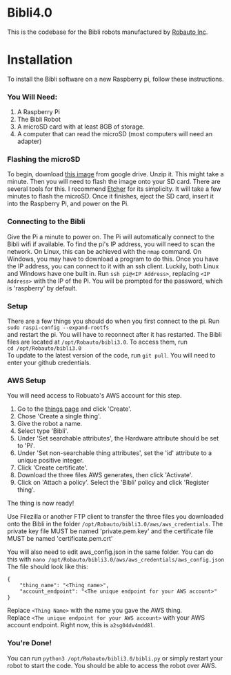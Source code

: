 # Bibli4.0

This is the codebase for the Bibli robots manufactured by [Robauto Inc](https://robauto.co).

# Installation
To install the Bibli software on a new Raspberry pi, follow these instructions.

### You Will Need:
1. A Raspberry Pi
2. The Bibli Robot
3. A microSD card with at least 8GB of storage. 
4. A computer that can read the microSD (most computers will need an adapter)

### Flashing the microSD
To begin, download [this image](https://drive.google.com/open?id=1OpWgA1k8Cn0-RlcP78CaVWSLNqlpdKn8) from google drive. Unzip it. This might take a minute.
Then you will need to flash the image onto your SD card.
There are several tools for this. I recommend [Etcher](https://www.balena.io/etcher/) for its simplicity.
It will take a few minutes to flash the microSD.
Once it finishes, eject the SD card, insert it into the Raspberry Pi, and power on the Pi.

### Connecting to the Bibli
Give the Pi a minute to power on. The Pi will automatically connect to the Bibli wifi if available.
To find the pi's IP address, you will need to scan the network.
On Linux, this can be achieved with the ```nmap``` command.
On Windows, you may have to download a program to do this.
Once you have the IP address, you can connect to it with an ssh client.
Luckily, both Linux and Windows have one built in. Run ```ssh pi@<IP Address>```,
replacing ```<IP Address>``` with the IP of the Pi. You will be prompted for the password,
which is 'raspberry' by default.

### Setup
There are a few things you should do when you first connect to the pi.
Run  
 ```sudo raspi-config --expand-rootfs```  
 and restart the pi. You will have to reconnect after it has restarted.
 The Bibli files are located at ````/opt/Robauto/bibli3.0````. To access them, run  
 ```cd /opt/Robauto/bibli3.0```  
 To update to the latest version of the code, run  ```git pull```.
 You will need to enter your github credentials.
 
### AWS Setup
You will need access to Robuato's AWS account for this step.
1. Go to the [things page](https://us-west-2.console.aws.amazon.com/iot/home?region=us-west-2#/thinghub)
and click 'Create'.
2. Chose 'Create a single thing'.
3. Give the robot a name.
4. Select type 'Bibli'.
5. Under 'Set searchable attributes', the Hardware attribute should be set to 'Pi'.
6. Under 'Set non-searchable thing attributes', set the 'id' attribute to a unique positive integer.
7. Click 'Create certificate'.
8. Download the three files AWS generates, then click 'Activate'.
9. Click on 'Attach a policy'. Select the 'Bibli' policy and click 'Register thing'.

The thing is now ready!

Use Filezilla or another FTP client to transfer the three files you downloaded onto the Bibli in the folder ```/opt/Robauto/bibli3.0/aws/aws_credentials```.
The private key file MUST be named 'private.pem.key' and the certificate file MUST be named 'certificate.pem.crt'

You will also need to edit aws_config.json in the same folder. You can do this with
```nano /opt/Robauto/bibli3.0/aws/aws_credentials/aws_config.json```  
The file should look like this:
````
{
	"thing_name": "<Thing name>",
	"account_endpoint": "<The unique endpoint for your AWS account>"
}
``````
Replace `````<Thing Name>````` with the name you gave the AWS thing.  
Replace ```<The unique endpoint for your AWS account>``` with your AWS account endpoint. Right now, this is ```a2sg04dv4mdd8l```.

### You're Done!
You can run ```python3 /opt/Robauto/bibli3.0/bibli.py``` or simply restart your robot to start the code. You should be able to access the robot over AWS.
